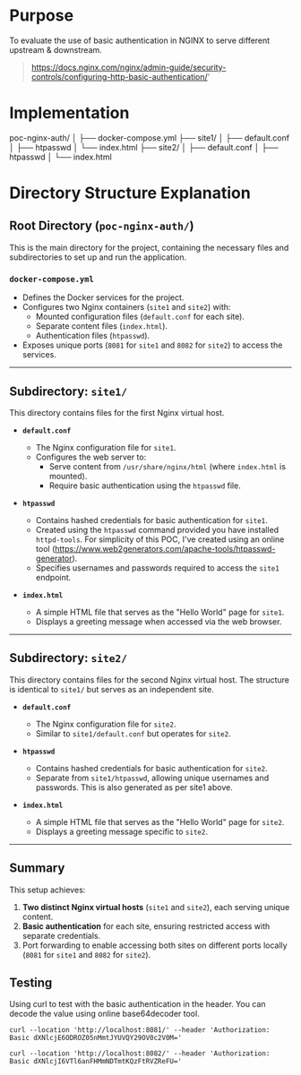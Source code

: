 # Purpose

To evaluate the use of basic authentication in NGINX to serve different upstream & downstream.

> https://docs.nginx.com/nginx/admin-guide/security-controls/configuring-http-basic-authentication/'

# Implementation

poc-nginx-auth/
│
├── docker-compose.yml
├── site1/
│   ├── default.conf
│   ├── htpasswd
│   └── index.html
├── site2/
│   ├── default.conf
│   ├── htpasswd
│   └── index.html

# Directory Structure Explanation

## Root Directory (`poc-nginx-auth/`)
This is the main directory for the project, containing the necessary files and subdirectories to set up and run the application.

### `docker-compose.yml`
- Defines the Docker services for the project.
- Configures two Nginx containers (`site1` and `site2`) with:
  - Mounted configuration files (`default.conf` for each site).
  - Separate content files (`index.html`).
  - Authentication files (`htpasswd`).
- Exposes unique ports (`8081` for `site1` and `8082` for `site2`) to access the services.

---

## Subdirectory: `site1/`
This directory contains files for the first Nginx virtual host.

- **`default.conf`**
  - The Nginx configuration file for `site1`.
  - Configures the web server to:
    - Serve content from `/usr/share/nginx/html` (where `index.html` is mounted).
    - Require basic authentication using the `htpasswd` file.
  
- **`htpasswd`**
  - Contains hashed credentials for basic authentication for `site1`.
  - Created using the `htpasswd` command provided you have installed `httpd-tools`. For simplicity of this POC, I've created using an online tool (https://www.web2generators.com/apache-tools/htpasswd-generator).
  - Specifies usernames and passwords required to access the `site1` endpoint.

- **`index.html`**
  - A simple HTML file that serves as the "Hello World" page for `site1`.
  - Displays a greeting message when accessed via the web browser.

---

## Subdirectory: `site2/`
This directory contains files for the second Nginx virtual host. The structure is identical to `site1/` but serves as an independent site.

- **`default.conf`**
  - The Nginx configuration file for `site2`.
  - Similar to `site1/default.conf` but operates for `site2`.

- **`htpasswd`**
  - Contains hashed credentials for basic authentication for `site2`.
  - Separate from `site1/htpasswd`, allowing unique usernames and passwords. This is also generated as per site1 above.

- **`index.html`**
  - A simple HTML file that serves as the "Hello World" page for `site2`.
  - Displays a greeting message specific to `site2`.

---

## Summary
This setup achieves:
1. **Two distinct Nginx virtual hosts** (`site1` and `site2`), each serving unique content.
2. **Basic authentication** for each site, ensuring restricted access with separate credentials.
3. Port forwarding to enable accessing both sites on different ports locally (`8081` for `site1` and `8082` for `site2`).


## Testing

Using curl to test with the basic authentication in the header. You can decode the value using online base64decoder tool.

`curl --location 'http://localhost:8081/' --header 'Authorization: Basic dXNlcjE6ODROZ05nMmtJYUVQY29OV0c2V0M='`

`curl --location 'http://localhost:8082/' --header 'Authorization: Basic dXNlcjI6VTl6anFHMmNDTmtKQzFtRVZReFU='`